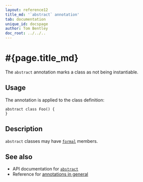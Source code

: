 ```yaml
---
layout: reference12
title_md: '`abstract` annotation'
tab: documentation
unique_id: docspage
author: Tom Bentley
doc_root: ../../..
---
```


# #{page.title_md}

The `abstract` annotation marks a class as not being instantiable.

## Usage

The annotation is applied to the class definition:

<!-- try: -->
    abstract class Foo() {
    }

## Description

`abstract` classes may have [`formal`](../formal/) members.

## See also

* API documentation for [`abstract`](#{site.urls.apidoc_1_1}/index.html#abstract)
* Reference for [annotations in general](../../structure/annotation/)

